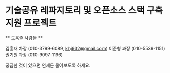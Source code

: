 # 기술공유 레파지토리 및 오픈소스 스택 구축 지원 프로젝트

** 도움줄 사람들 **

  김흥재 차장 (010-3799-6089, khj932@gmail.com)
  이준형 과장 (010-5539-1151)
  권기원 과장 (010-9097-1196)

  궁금한 것이 있으면 언제든 물어보도록 하세요.
